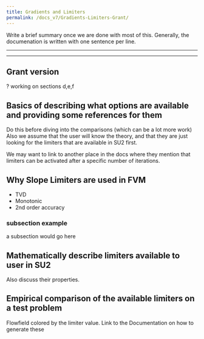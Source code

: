 ```yaml
---
title: Gradients and Limiters
permalink: /docs_v7/Gradients-Limiters-Grant/
---
```


Write a brief summary once we are done with most of this.
Generally, the documenation is written with one sentence per line.

---


---
## Grant version
? working on sections d,e,f

## Basics of describing what options are available and providing some references for them
Do this before diving into the comparisons (which can be a lot more work)
Also we assume that the user will know the theory, and that they are just looking for the limiters that are available in SU2 first.

We may want to link to another place in the docs where they mention that limiters can be activated after a specific number of iterations.

## Why Slope Limiters are used in FVM
* TVD
* Monotonic
* 2nd order accuracy

### subsection example
a subsection would go here

## Mathematically describe limiters available to user in SU2
Also discuss their properties.

## Empirical comparison of the available limiters on a test problem
Flowfield colored by the limiter value.
Link to the Documentation on how to generate these